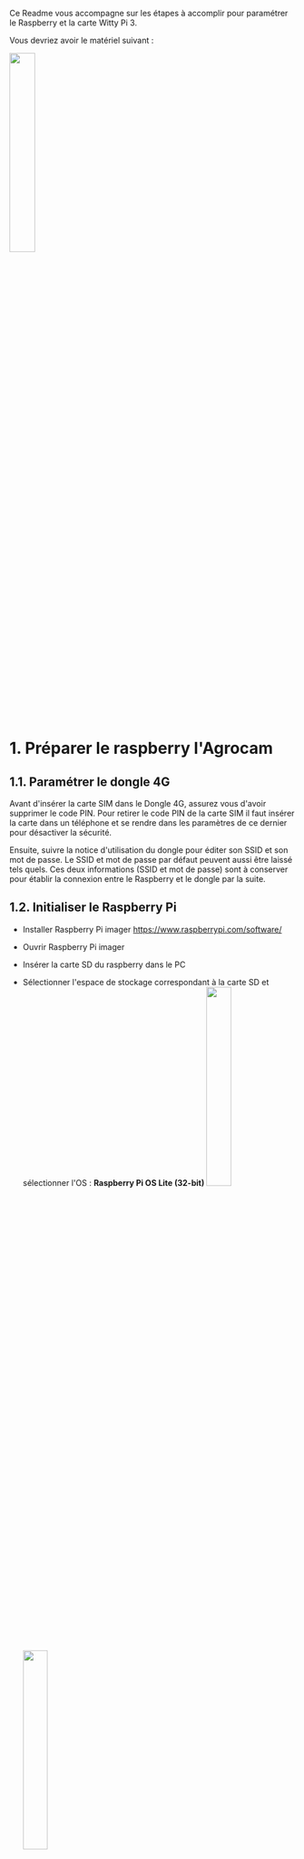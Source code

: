 Ce Readme vous accompagne sur les étapes à accomplir pour paramétrer le Raspberry et la carte Witty Pi 3. 

Vous devriez avoir le matériel suivant : 

<img src="https://user-images.githubusercontent.com/93132152/190139861-a0678fe1-11a7-469f-9545-627c0b963aad.png" width=30% height=30%>

# 1. Préparer le raspberry l'Agrocam 
## 1.1. Paramétrer le dongle 4G
Avant d'insérer la carte SIM dans le Dongle 4G, assurez vous d'avoir supprimer le code PIN. Pour retirer le code PIN de la carte SIM il faut insérer la carte dans un téléphone et se rendre dans les paramètres de ce dernier pour désactiver la sécurité.

Ensuite, suivre la notice d'utilisation du dongle pour éditer son SSID et son mot de passe. Le SSID et mot de passe par défaut peuvent aussi être laissé tels quels. Ces deux informations (SSID et mot de passe) sont à conserver pour établir la connexion entre le Raspberry et le dongle par la suite.

## 1.2. Initialiser le Raspberry Pi
- Installer Raspberry Pi imager https://www.raspberrypi.com/software/
- Ouvrir Raspberry Pi imager
- Insérer la carte SD du raspberry dans le PC

- Sélectionner l'espace de stockage correspondant à la carte SD et sélectionner l'OS : **Raspberry Pi OS Lite (32-bit)**
<img src="https://user-images.githubusercontent.com/93132152/169273540-02b78e90-f551-4a8f-ac33-b90f7be4cffa.png" width=30% height=30%>  <img src="https://user-images.githubusercontent.com/93132152/169275055-28434132-3a4c-42e0-8752-84e8525d4922.png" width=30% height=30%>

- Dans les paramètres <img src="https://user-images.githubusercontent.com/93132152/169275716-50c48613-8d7e-4b10-8681-f49c881cf00c.png" width=4% height=4%>:
    - Activer le SSH
    - Définir un mot de passe pour le Raspberry et un nom d'utilisateur (conserver "pi")
    - Définir les paramètres Wifi (SSID, Password, pays (FR)) du dongle 4G. ** Bien penser à modifier le paramètre Wireless LAN country avec "FR"**
<img src="https://user-images.githubusercontent.com/93132152/169276815-ce32ffe7-997c-40b8-b6e8-bc613ae2f673.png" width=30% height=30%>
- Cliquer sur "save" puis sur "écrire"
- L'écriture peut prendre du temps, n'hésitez pas à faire les installations de la partie 3 en attendant

## 1.3. Installer les logiciels pour la suite
- Installer [WinSCP](https://winscp.net/eng/download.php) sur votre PC. Ce logiciel permet de se connecter au raspberry en SSH, de parcourir ses fichier et d'interagir avec le terminal de commandes.
- Installer [Network analyzer](https://play.google.com/store/apps/details?id=net.techet.netanalyzerlite.an&hl=fr&gl=US) sur votre smartphone. Cette application permet de scaner un réseau wifi et de trouver les appareils (leur adresse IP) qui y sont connectés.

## 1.4. Réaliser les branchements
- Insérer la carte SD dans le raspberry
- Brancher la Picam. Attention au sens de branchement de la nappe de cable _(cf. photo ci-dessous)_. Attention les connecteurs sont fragiles, à manipuler avec précautions.
<img src="https://www.raspberrypi.com/app/uploads/2016/05/2016-05-15-16.32.19-768x576.jpg" width=20% height=20%>

- Brancher le dongle 4G au Raspberry sur le port **"USB"** _cf. photo ci-dessous_ _Par la suite il est possible que le dongle se déconnecte de temps à autre, ce qui va poser problème. Cela est du au Raspberry qui en fonction des modèle de dongle 4G ne fournit pas une intensité suffisante. Si cela se présente, veuillez brancher le dongle sur une autre source de courant par exemple un chargeur rapide 2 ampères de téléphone portable_
- Brancher l'alimentation sur le port **"PWR IN"** _cf. photo ci-dessous_
<img src="https://user-images.githubusercontent.com/93132152/169502193-72963340-17c8-46ee-b322-8d32348ea31f.png"  width=30% height=30%>

## 1.5. Se connecter au Raspberry depuis un PC

- Connecter un smartphone au réseau du dongle 4G (avec SSID et mot de passe précédemment paramétrés)
- Avec l'application mobile Network Analyzer cliquer sur "Scan" et identifier l'adresse IP du raspberry Pi:
<img src="https://user-images.githubusercontent.com/93132152/170043338-0604e7d1-208b-4c6d-9920-a58e33a77620.png"  width=20% height=20%>

- Sur PC, ouvrir WinSCP et créer une nouvelle session de connexion au Raspberry <img src="https://user-images.githubusercontent.com/93132152/170044340-fa6d77ba-f569-444e-ae02-0d12b61ad0e1.png"  width=10% height=10%>. Saisir les informations suivantes : Protocole de fichier : **SFTP**; Nom d'hôte : **IP obtenue sur Network analyzer**; Nom d'utilisateur : **pi** (sauf changement); Mot de passe : **défini partie 2**
- Depuis WinSCP ouvrir Putty <img src="https://user-images.githubusercontent.com/93132152/170045029-048df6d8-c55e-4bcc-b4fd-a2b8707ec859.png"  width=2% height=2%>
- Un terminal de commande s'ouvre et vous demande un mot de passe. Il s'agit toujours du même défini à la partie 2. Le mot de passe ne s'affiche pas mais appuyer su r "entrer" et ça marche.

## 1.6. Installer les librairies 
Les parties ci-dessous ne sont pas nécessaires mais il est possible que si le reste ne fonctionne pas, le problème vienne de là.

**Si le servomoteur ne marche pas**, les GPIO ne sont peut-être pas activés. Ouvrir les paramètres ```sudo raspi-config``` puis suivre les étapes :```3 Interface Options/RemoteGPIO/YES/Finish/RebootYes``` A priori pas besoin de ça

### 1.6.1 Installer git 
```
sudo apt-get install git
```
### 1.6.2 Installer WiringPi
```
git clone https://github.com/WiringPi/WiringPi.git
cd WiringPi
git pull origin
./build
cd ..
```
### 1.6.3 Installer pip et python-dotenv
Cela peut prendre un peu de temps 
```
sudo apt-get install python3-pip
pip install python-dotenv
sudo cp -R /home/pi/.local/lib/python3.9/site-packages/dotenv /usr/lib/python3.9 
```
*On déplace la librairie pour qu'elle soit trouvée en démarrage automatique*

### 1.6.4 Installer smbus
```
pip install smbus
sudo cp -R /home/pi/.local/lib/python3.9/site-packages/smbus.cpython-39-arm-linux-gnueabihf.so /usr/lib/python3.9
sudo cp -R /home/pi/.local/lib/python3.9/site-packages/smbus-1.1.post2.dist-info/ /usr/lib/python3.9
```
*On déplace la librairie pour qu'elle soit trouvée en démarrage automatique*

### 1.6.5 Activer le bus I2C
Ouvrir les paramètres ```sudo raspi-config``` puis suivre les étapes :```3 Interface Options/I2C/YES/Finish```

# 2 Ajouter les fichiers sur le raspberry pi
Cette opération peut se faire depuis WinSCP en glissant et déposant les fichiers
## 2.1 Le script de l'Agrocam
Glisser déposer Agrocam_raspberry.sh dans /home/pi

Donner tous les droits au script _(première ligne ci-dessous)_ et effacer les "\r" et "r" de fin de ligne _(2e ligne ci-dessous, cela n'est pas toujours nécessaire mais ces caractère spéciaux on pu être ajouté si le script a été édité sur un outil Windows, Visual Studio Code par exemple)_
```
chmod 777 Agrocam_raspberry.sh
sed -i -e 's/\r$//' Agrocam_raspberry.sh
```
**Attention :** Le script Agrocam_raspberry.sh contient ```sudo shutdown -h now``` à la fin qui éteint l'Agrocam. Pour débugger le script (c'est-à-dire reprendre la main dessus) il est recommandé de commenter cette ligne _cf. partie 7_

## 2.2 Les variables d'environnement
Maintenant on va déposer dans un fichier séparé du script les variables qui permettent de se connecter au serveur FTP où seront envoyées et stockées les photos.

Depuis WinSCP, glisser déposer .env dans ```/home/pi``` une fois modifié avec les informations pertinentes entre les "" (hostname,user,password,url). Ce fichier contient les informations d'authentification pour accéder au serveur FTP sur lequel les photos seront sauvegardées. 

Pour l'url, il faut changer les "id" pour déposer les fichiers sur le FTP de la plateforme Agrocam. Il s'agit d'une chaine de 8 caractère qui vous a été communiquée à la création de votre Agrocam sur la plateforme.

Attention le fichier est caché dans WinSCP par exemple, mais il existe bien une fois téléversé.

Le fichier peut aussi être crée depuis le terminal :
```
touch .env
sudo nano .env
```
Contenu de .env
```
hostname = ""
user = ""
password =""
url="STOR /data/id/id"
```

# 3. Programmer l'allumage de l'Agrocam avec la carte WittyPi
A partir de cette étape, cette branche diffère fortement de la branche main. On va pouvoir paramétrer l'allumage du raspberry grâce à la carte Witty Pi 4

## 3.1 Installer WittyPi
Installer WittyPi avec les lignes de commandes suivantes.
```
wget http://www.uugear.com/repo/WittyPi4/install.sh
sudo sh install.sh
```
Puis éteindre le raspberry avec ```sudo shutdown -h now``` puis passer à l'étape d'après.
Une fois le raspberry éteint, débrancher l'alimentation électrique.

## 3.2 Connecter la carte WittyPi 4 au Raspberry
Insérer une pile 3V (si possible rechargeable et fourni avec la carte WittyPi 3) dans l'emplacement prévu à cette effet sur la carte Witty Pi

Les broches s'emboitent de la manière suivante.

<img src="https://user-images.githubusercontent.com/93132152/197517482-6a5a1459-3894-4c51-946a-7dcf6b49754d.jpg" width=30% height=30%>


## 3.4 Paramétrer le WittyPi
Brancher l'alimentation électrique directement sur la carte Witty Pi (l'alimentation du raspberry a été débranché en 2.1), c'est cette carte qui va ensuite gérer l'alimentation du raspberry. Pour que le raspberry démarre (en attendant qu'on lui donne un planing de mise en route), il faut appuyer sur le bouton poussoir de la carte Witty Pi. Lors de cette première mise en route, il est possible que le Dongle 4G ne s'allume pas. Il suffit de le débrancher et rebrancher.

<img src="https://user-images.githubusercontent.com/93132152/197518071-94065c91-ed4a-4cee-8cfb-99ead7fd86a6.jpg" width=30% height=30%>

Se connecter au Raspberry comme dans la partie 1.5, ouvrir le terminal de commande et démarrer WittyPi avec la commande suivante :
```
sudo ./wittypi/wittyPi.sh
```
Une liste de paramètre et de fonctionnalités s'affichent. Dans l'ordre nous allons procéder ainsi :
1. ```3.Synchronize time``` taper 3 et entrer
2. ```7. Set low voltage threshold``` taper 7 et entrer puis saisir 6.5V et entrer
3. ```8. Set recovery voltage threshold``` taper 8 et entrer puis saisir 7V et entrer
4. ```11. View/change other settings...``` taper 11 et entrer. Ensuite suivre les instructions pour chaque paramètre. Attention lorsqu'un paramètre est validé on revient au menu initial, il faut donc revenir dans ```11. View/change other settings...```

| Paramètre  | Valeur |
| ------------- | ------------- |
| Default state when powered  | OFF  |
| Power cut delay after shutdown  | Inchangé  |
| Pulsing interval during sleep  | 20 |
| White LED duration  | 0  |
| Dummy load duration  | 0  |
| Vin adjustment | Inchangé  |
| Vout adjustment  | Inchangé  |
| Iout adjustment  | Inchangé  |

6. ```13. Exit``` taper 13 et entrer

## 2.5 Verser le planning d'allumage
Pour savoir à quelle heure démarrer, la carte WittyPi a besoin du script ```agrocam_schedule.wpi```. La version disponible sur le repository permet de déclencher l'allumage du raspberry à 11h (heure d'hiver, 12h en été) chaque jour. Si vous souhaitez modifier le planning d'allumage et savoir comment modifier le script, référez vous à la [documentation de la carte WittyPi 4](https://www.uugear.com/doc/WittyPi4_UserManual.pdf).

Le script doit être déposé dans le dossier (à l'aide de WinSCP par exemple) /home/pi/wittypi/schedules.

## 2.6 Lancer le planning d'allumage
Rouvrir wittyPi ```sudo ./wittypi/wittyPi.sh```. Puis tapez 6 pour ```6. Choose schedule script```puis tapez le chiffre qui correspond au script ```agrocam_schedule.wpi``` ici c'est 1.

Maintenant il devrait être écrit la prochaine date à laquelle l'Agrocam va démarrer à la ligne 5 des paramètres de la carte WittyPi. Si vous faites l'étape précédente à 12H. L'Agrocam démarrera pour la première fois le lendemain à 12h. Si vous la faites après 12h, l'Agrocam démarrera le surlendemain à la même heure.

# 3 Finaliser les branchements
- Brancher le servo moteur sur les broches du WittyPi. Le fil rouge du servo est relié à une **broche 5V**, le fil noir à une **broche GND**, et le fil restant (blanc, jaune) à la **broche GPIO 18** _cf.figures ci-dessous_
- Connecter les **broches GPIO 24 et GND** à l'aide d'un [cavalier](https://fr.rs-online.com/web/p/cavaliers-et-shunts/2518682?cm_mmc=FR-PLA-DS3A-_-google-_-CSS_FR_FR_Connecteurs_Whoop-_-(FR:Whoop!)+Cavaliers+et+Shunts+(2)-_-2518682&matchtype=&pla-321137858785&gclid=Cj0KCQjwhLKUBhDiARIsAMaTLnFPSjXNxxk7wiwrSQBFsIqT5VfPuMc_Ay4DvPVhzphmNF9wRRBNoIkaAl6-EALw_wcB&gclsrc=aw.ds)_(cf.figures ci-dessous_). Dans cette position l'Agrocam fonctionnera normalement, c'est à dire qu'elle s'éteindra après avoir pris une photo. Pour empêcher cela on peut basculer le cavalier entre la **broche 3,3V** et la **broche GPIO 24** ainsi l'Agrocam ne s'éteint pas et il est possible d'en prendre le contrôle (partie 7).

<img src="https://user-images.githubusercontent.com/93132152/170041886-8d5a046a-65c0-40ad-a286-e73cacb53113.png" width=20% height=20%>   <img src="https://user-images.githubusercontent.com/93132152/197519706-921a3b5f-f67a-4390-966c-3d595dfbf825.jpg" width=30% height=30%>


# 5 Démarrer le script au reboot
Cette partie permet de démarrer le script ```Agrocam_raspberry.sh``` au démarrage. Attention, le script éteint le raspberry à la fin de son exécution. Cette extinction n'a pas lieu si ```controlPin==1```, il faut donc brancher le GPIO 24 au 3,3v pour que l'Agrocam reste allumée _cf. partie 7._

Ouvrir le crontab 
```
sudo crontab -e
```
Puis sélectionner ```1. /bin/nano``` en tapant ```1```
Ajouter une ligne à la fin du crontab :
```
@reboot sudo /home/pi/Agrocam_raspberry.sh 
```
Ajouter ```>> /var/log/Agrocam.log 2>&1``` à la ligne précédente pour créer un fichier de log pour débugger

Enfin éteindre l'Agrocam avec : ```sudo shutdown -h now```

# 6 Demarrer l'Agrocam
## 6.1 Passer sur l'alimentation batterie
Insérer deux cellules Lithium 3,7V dans le boitier de pile et connecter le boitier à l'aide d'un connecteur JST à la carte WittyPi (Attention à la polarité). Si votre boitier n'a pas de connecteur (uniquement des fils dénudés), de nombreuses ressources sont disponibles en ligne ou dans le Fablab le plus proche de chez vous pour apprendre à faire ces connectiques.

Voici le montage que vous devriez obtenir

<img src="https://user-images.githubusercontent.com/93132152/197561986-99a13911-00bd-4a40-ad8d-847a19d2ca52.jpg" width=30% height=30%><img src="https://user-images.githubusercontent.com/93132152/197562094-93a74b95-9b66-4f5f-930a-35c74eec1e54.jpg" width=30% height=30%>


## 6.2 Relancer l'Agrocam
Pour relancer l'Agrocam, appuyer sur le bouton poussoir : elle devrait s'allumer, actionner le servomoteur, prendre une photo, réactionner le servomoteur, envoyer la photo sur le serveur et enfin s'éteindre.

# 7 Debugger l'Agrocam
Le script ```Agrocam_raspberry.sh``` éteint l'Agrocam à la fin de son exécution, une fois cette partie 1 terminée il serait donc impossible de se connecter au raspberry en SSH car le script ```Agrocam_raspberry.sh``` est lancé à chaque démarrage _(cf. partie 1.8)_. La solution consiste donc à empêcher que le script n'aille jusqu'au bout lorsqu'on le désire. Pour celà il y a une boucle en python à la fin du script qui tourne indéfiniement si le port GPIO 24 est "TRUE" donc connecté au 3,3V **(à l'aide du cavalier)**:
```
python << END_OF_PYTHON
import time
import RPi.GPIO as GPIO
controlPin=24
GPIO.setmode(GPIO.BCM)
GPIO.setup(controlPin, GPIO.IN)
i=1
while (GPIO.input(controlPin) == 1) :
	time.sleep(5)
	print("ControlPin is not LOW. i = ", i)
	i += 1
END_OF_PYTHON
```
Ci-dessous la position du cavalier pour que le script n'éteigne pas l'Agrocam à la fin de son exécution :
<img src="https://user-images.githubusercontent.com/93132152/197520127-1235e3c9-2c6c-40fe-a818-20d08dc6f98e.jpg" width=30% height=30%>


## 2.4 Tester l'Agrocam
Une fois ces étapes terminées. Eteindre l'Agrocam ```sudo shutdown -h now ``` puis repositionner le cavalier en position initiale.
Vous pouvez débrancher l'alimentation et connecter les cellules Li-ion comme sur la photo ci-dessous. Cette [vidéo](https://www.youtube.com/watch?v=nqwYTafg8Z0) vous explique comment réaliser la connectique mâle du XH2.54 sur les fils du boitier d'alimentation.


<img src="https://user-images.githubusercontent.com/93132152/190140109-795cd432-3d9a-4398-b5f2-6af661773ff9.png" width=30% height=30%>


Enfin pour tester le cadrage vous pouvez appuyer à n'importe quel moment sur le bouton poussoir de la Witty Pi 3 pour faire une photo. La caméra démarrera automatiquement à l'heure prédéfinie.
